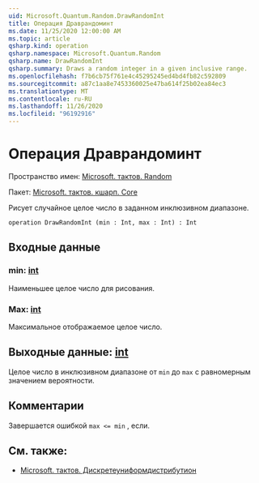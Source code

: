 ```yaml
---
uid: Microsoft.Quantum.Random.DrawRandomInt
title: Операция Драврандоминт
ms.date: 11/25/2020 12:00:00 AM
ms.topic: article
qsharp.kind: operation
qsharp.namespace: Microsoft.Quantum.Random
qsharp.name: DrawRandomInt
qsharp.summary: Draws a random integer in a given inclusive range.
ms.openlocfilehash: f7b6cb75f761e4c45295245ed4bd4fb82c592809
ms.sourcegitcommit: a87c1aa8e7453360025e47ba614f25b02ea84ec3
ms.translationtype: MT
ms.contentlocale: ru-RU
ms.lasthandoff: 11/26/2020
ms.locfileid: "96192916"
---
```

# <a name="drawrandomint-operation"></a>Операция Драврандоминт

Пространство имен: [Microsoft. тактов. Random](xref:Microsoft.Quantum.Random)

Пакет: [Microsoft. тактов. кшарп. Core](https://nuget.org/packages/Microsoft.Quantum.QSharp.Core)


Рисует случайное целое число в заданном инклюзивном диапазоне.

```qsharp
operation DrawRandomInt (min : Int, max : Int) : Int
```


## <a name="input"></a>Входные данные

### <a name="min--int"></a>min: [int](xref:microsoft.quantum.lang-ref.int)

Наименьшее целое число для рисования.


### <a name="max--int"></a>Max: [int](xref:microsoft.quantum.lang-ref.int)

Максимальное отображаемое целое число.



## <a name="output--int"></a>Выходные данные: [int](xref:microsoft.quantum.lang-ref.int)

Целое число в инклюзивном диапазоне от `min` до `max` с равномерным значением вероятности.

## <a name="remarks"></a>Комментарии

Завершается ошибкой `max <= min` , если.

## <a name="see-also"></a>См. также:

- [Microsoft. тактов. Дискретеуниформдистрибутион](xref:Microsoft.Quantum.DiscreteUniformDistribution)